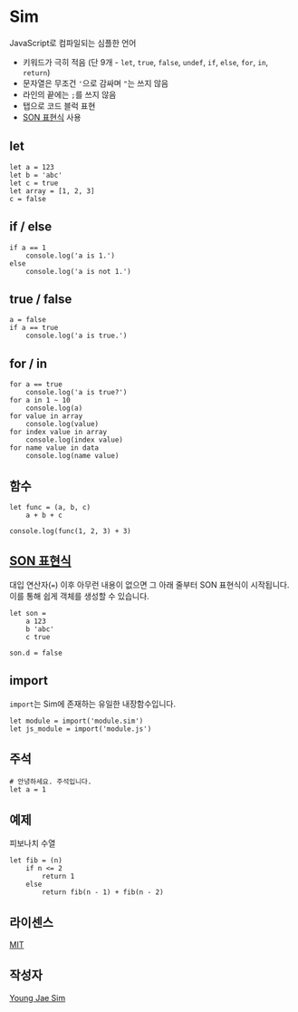 # Sim
JavaScript로 컴파일되는 심플한 언어
* 키워드가 극히 적음 (단 9개 - `let`, `true`, `false`, `undef`, `if`, `else`, `for`, `in`, `return`)
* 문자열은 무조건 `'`으로 감싸며 `"`는 쓰지 않음
* 라인의 끝에는 `;`를 쓰지 않음
* 탭으로 코드 블럭 표현
* [SON 표현식](https://github.com/Hanul/SON) 사용

## let
```sim
let a = 123
let b = 'abc'
let c = true
let array = [1, 2, 3]
c = false
```

## if / else
```sim
if a == 1
	console.log('a is 1.')
else
	console.log('a is not 1.')
```

## true / false
```sim
a = false
if a == true
	console.log('a is true.')
```

## for / in
```sim
for a == true
	console.log('a is true?')
for a in 1 ~ 10
	console.log(a)
for value in array
	console.log(value)
for index value in array
	console.log(index value)
for name value in data
	console.log(name value)
```

## 함수
```sim
let func = (a, b, c)
	a + b + c

console.log(func(1, 2, 3) + 3)
```

## [SON 표현식](https://github.com/Hanul/SON)
대입 연산자(`=`) 이후 아무런 내용이 없으면 그 아래 줄부터 SON 표현식이 시작됩니다. 이를 통해 쉽게 객체를 생성할 수 있습니다.
```sim
let son =
	a 123
	b 'abc'
	c true

son.d = false
```

## import
`import`는 Sim에 존재하는 유일한 내장함수입니다.
```sim
let module = import('module.sim')
let js_module = import('module.js')
```

## 주석
```sim
# 안녕하세요. 주석입니다.
let a = 1
```

## 예제
피보나치 수열
```
let fib = (n)
	if n <= 2
		return 1
	else
		return fib(n - 1) + fib(n - 2)
```

## 라이센스
[MIT](LICENSE)

## 작성자
[Young Jae Sim](https://github.com/Hanul)